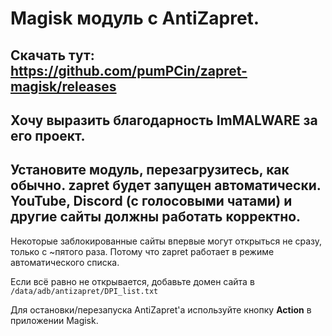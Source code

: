 # Magisk модуль с AntiZapret.

## Скачать тут: https://github.com/pumPCin/zapret-magisk/releases

## Хочу выразить благодарность ImMALWARE за его проект.

## Установите модуль, перезагрузитесь, как обычно. **zapret** будет запущен автоматически. YouTube, Discord (с голосовыми чатами) и другие сайты должны работать корректно.

Некоторые заблокированные сайты впервые могут открыться не сразу, только с ~пятого раза. Потому что zapret работает в режиме автоматического списка.

Если всё равно не открывается, добавьте домен сайта в `/data/adb/antizapret/DPI_list.txt`

Для остановки/перезапуска AntiZapret'a используйте кнопку **Action** в приложении Magisk.
